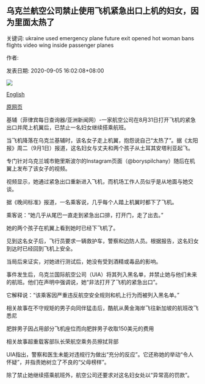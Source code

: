 ## 乌克兰航空公司禁止使用飞机紧急出口上机的妇女，因为里面太热了

关键词: ukraine used emergency plane future exit opened hot woman bans flights video wing inside passenger planes

作者: 

发表日期: 2020-09-05 16:02:08+08:00

![](https://www.straitstimes.com/sites/default/files/styles/x_large/public/articles/2020/09/05/tl-boryspilchany-o-050920.jpg?itok=P7XI2n4A)

[English](Ukraine%20airline%20bans%20woman%20who%20used%20plane%27s%20emergency%20exit%20to%20get%20on%20wing%20because%20it%20was%20%27too%20hot%27%20inside.md)

[原网页](https://www.straitstimes.com/world/europe/woman-steps-onto-plane-wing-due-to-heat-gets-banned-from-ukraine-airline)

基辅（菲律宾每日查询器/亚洲新闻网）-一家航空公司在8月31日打开飞机的紧急出口并爬上机翼后，已禁止一名妇女继续搭乘航班。

当飞机降落在乌克兰基辅时，该名女子走上机翼，抱怨说自己“太热了”。据《太阳报》周二（9月1日）报道，这名妇女与丈夫和两个孩子从土耳其安塔利亚起飞。

专门针对乌克兰城市鲍里斯波尔的Instagram页面（@boryspilchany）随后在机翼上发布了该女子的视频。

视频显示，她通过紧急出口重新进入飞机，而机场工作人员似乎是从地面与她交谈。

据《晚间标准》报道，一名乘客说，几乎每个人踏上机翼时都下了飞机。

乘客说：“她几乎从尾巴一直走到紧急出口排，打开门，走了出去。”

她的两个孩子在机翼上看到她时已经下飞机了。

见到这名女子后，飞行员要求一辆救护车，警察和边防人员。根据报告，这名妇女到达时已经回到飞机上安全。

当局后来证实，对她进行测试后，她没有受到酒精或毒品的影响。

事件发生后，乌克兰国际航空公司（UIA）将其列入黑名单，并禁止她与他们未来的航班。他们在声明中强调说，她“非法打开了飞机的紧急出口”。

它解释说：“该乘客因严重违反航空安全规则和机上行为而被列入黑名单。”

相关故事在不守规矩的男子向同伴猛击后，酷航从黄金海岸飞往新加坡的航班改飞悉尼

肥胖男子因占用部分飞机座位而向肥胖男子收取150美元的费用

相关故事超重载客部队长荣航空乘务员擦拭背部

UIA指出，警察和医生未能对违规行为做出“充分的反应”。它还称她的举动“令人怀疑”，并指责她树立了不良的“父母榜样”。

除了禁止她继续搭乘航班外，航空公司还要求对这名妇女处以“异常高的罚款”。